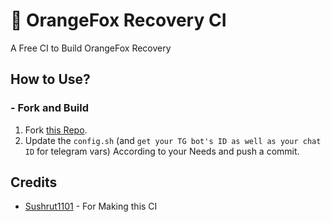 # 🦊 OrangeFox Recovery CI
A Free CI to Build OrangeFox Recovery

## How to Use?
### - Fork and Build

1. Fork [this Repo](https://github.com/OrangeFoxRecovery/OrangeFox-CI.git).
2. Update the ```config.sh``` (and ```get your TG bot's ID as well as your chat ID``` for telegram vars) According to your Needs and push a commit.

## Credits
- [Sushrut1101](https://github.com/Sushrut1101) - For Making this CI
